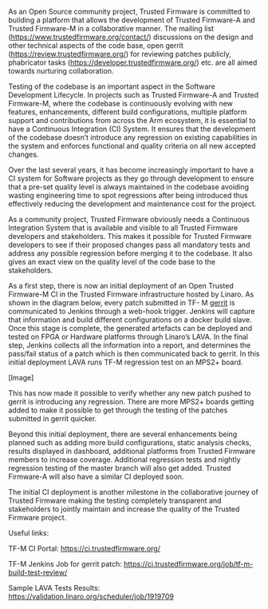 As an Open Source community project, Trusted Firmware is committed to building a platform that
allows the development of Trusted Firmware-A and Trusted Firmware-M in a collaborative manner. The
mailing list (https://www.trustedfirmware.org/contact/) discussions on the design and other technical
aspects of the code base, open gerrit (https://review.trustedfirmware.org/) for reviewing patches
publicly, phabricator tasks (https://developer.trustedfirmware.org/) etc. are all aimed towards nurturing
collaboration.

Testing of the codebase is an important aspect in the Software Development Lifecycle. In projects such
as Trusted Firmware-A and Trusted Firmware-M, where the codebase is continuously evolving with new
features, enhancements, different build configurations, multiple platform support and contributions
from across the Arm ecosystem, it is essential to have a Continuous Integration (CI) System. It ensures
that the development of the codebase doesn’t introduce any regression on existing capabilities in the
system and enforces functional and quality criteria on all new accepted changes.

Over the last several years, it has become increasingly important to have a CI system for Software
projects as they go through development to ensure that a pre-set quality level is always maintained in
the codebase avoiding wasting engineering time to spot regressions after being introduced thus
effectively reducing the development and maintenance cost for the project.

As a community project, Trusted Firmware obviously needs a Continuous Integration System that is
available and visible to all Trusted Firmware developers and stakeholders. This makes it possible for
Trusted Firmware developers to see if their proposed changes pass all mandatory tests and address any
possible regression before merging it to the codebase. It also gives an exact view on the quality level of
the code base to the stakeholders.

As a first step, there is now an initial deployment of an Open Trusted Firmware-M CI in the Trusted
Firmware infrastructure hosted by Linaro. As shown in the diagram below, every patch submitted in TF-
M [gerrit](https://review.trustedfirmware.org) is communicated to Jenkins through a web-hook trigger. Jenkins will capture that information
and build different configurations on a docker build slave. Once this stage is complete, the generated
artefacts can be deployed and tested on FPGA or Hardware platforms through Linaro’s LAVA. In the final
step, Jenkins collects all the information into a report, and determines the pass/fail status of a patch
which is then communicated back to gerrit. In this initial deployment LAVA runs TF-M regression test on
an MPS2+ board.

[Image]

This has now made it possible to verify whether any new patch pushed to gerrit is introducing any
regression. There are more MPS2+ boards getting added to make it possible to get through the testing
of the patches submitted in gerrit quicker.

Beyond this initial deployment, there are several enhancements being planned such as adding more
build configurations, static analysis checks, results displayed in dashboard, additional platforms from
Trusted Firmware members to increase coverage. Additional regression tests and nightly regression
testing of the master branch will also get added. Trusted Firmware-A will also have a similar CI deployed
soon.

The initial CI deployment is another milestone in the collaborative journey of Trusted Firmware making
the testing completely transparent and stakeholders to jointly maintain and increase the quality of the
Trusted Firmware project.

Useful links:

TF-M CI Portal: https://ci.trustedfirmware.org/

TF-M Jenkins Job for gerrit patch: https://ci.trustedfirmware.org/job/tf-m-build-test-review/

Sample LAVA Tests Results: https://validation.linaro.org/scheduler/job/1919709
